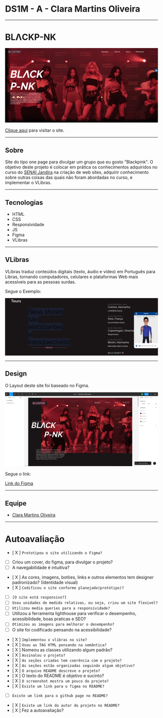 # DS1M - A - Clara Martins Oliveira

---

# BLΛCKP-NK

![Screenshot](../claramartins/img/screenshot.png)

[Clique aqui]() para visitar o site.

---

## Sobre
Site do tipo one page para divulgar um grupo que eu gosto "Blackpink".
O objetivo deste projeto é colocar em prática os conhecimentos adquiridos no curso do [SENAI Jandira](https://jandira.sp.senai.br/) na criação de web sites, adquirir conhecimento sobre outras coisas das quais não foram abordadas no curso, e implementar o VLibras.

---
## Tecnologias
- HTML
- CSS
- Responsividade
- JS
- Figma
- VLibras

---

## VLibras
VLibras traduz conteúdos digitais (texto, áudio e vídeo) em Português para Libras, tornando computadores, celulares e plataformas Web mais acessíveis para as pessoas surdas.

Segue o Exemplo:

![Sign](../claramartins/img/vlibras.png)

---
## Design
O Layout deste site foi baseado no Figma. 

![Figma](../claramartins/img/figma.png)


Segue o link:

[Link do Figma](https://www.figma.com/file/WoWryNby2ay4Cq7H5Ja4Jg/blackpink-landing-page?node-id=0%3A1&t=8hhfKBGcKSja61HX-0)

---
## Equipe
- [Clara Martins Oliveira](https://github.com/oliveiraclara)


---
# Autoavaliação
- [ X ] `Prototipou o site utilizando o Figma?`
- [ ] Criou um cover, do figma, para divulgar o projeto?
- [ ] A navegabilidade é intuitiva?
- [ X ] As cores, imagens, botões, links e outros elementos tem designer padronizado? (Identidade visual)
- [ X ] `Codificou o site conforme planejado(protótipo)?`
- [ ] `[O site está responsivo?]`
- [  ] `Usou unidades de medida relativas, ou seja, criou um site flexivel?`
- [ ] `Utilizou media queries para a responsividade?`
- [ ] Utilizou a ferramenta lighthouse para verificar o desempenho, acessibilidade, boas praticas e SEO?
- [ ] `Otimizou as imagens para melhorar o desempenho?`
- [ ] O site foi codificado pensando na acessibilidade? 
- [ X ] `Implementou o vlibras no site?`
- [ X ] `Usou as TAG HTML pensando na semântica?`
- [ X ] Nomeou as classes utilizando algum padrão?
- [ X ] `Assinalou o projeto?`
- [ X ] `As seções criadas tem coerência com o projeto?`
- [ X ] `As seções estão organizadas seguindo algum objetivo?`
- [ X ] `O arquivo README descreve o projeto?`
- [ X ] O texto do README é objetivo e sucinto?
- [ X ] `O screenshot mostra um pouco do projeto?`
- [ X ] `Existe um link para o figma no README?`
- [ ] `Existe um link para o github page no README?`
- [ X ] `Existe um link do autor do projeto no README?`
- [ X ] Fez a autoavaliação?
